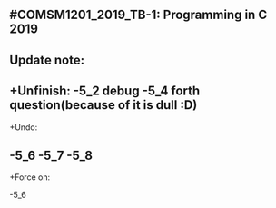 #COMSM1201_2019_TB-1: Programming in C 2019
---
Update note:
---
+Unfinish:
-5_2 debug
-5_4 forth question(because of it is dull :D)
---
+Undo:

-5_6 
-5_7 
-5_8
---
+Force on:

-5_6
